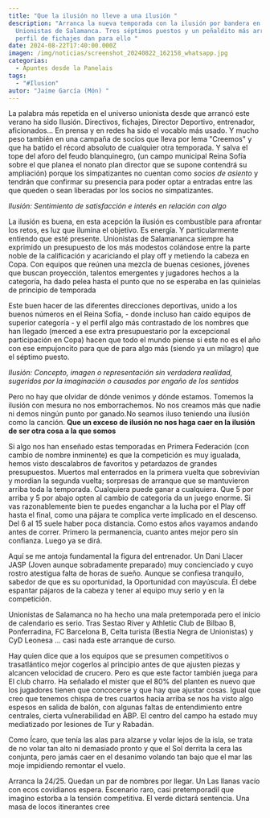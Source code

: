 ```yaml
---
title: "Que la ilusión no lleve a una ilusión "
description: "Arranca la nueva temporada con la ilusión por bandera en
  Unionistas de Salamanca. Tres séptimos puestos y un peñaldito más arriba en el
  perfil de fichajes dan para ello "
date: 2024-08-22T17:40:00.000Z
imagen: /img/noticias/screenshot_20240822_162158_whatsapp.jpg
categorias:
  - Apuntes desde la Panelais
tags:
  - "#Ilusion"
autor: "Jaime García (Món) "
---
```

La palabra más repetida en el universo unionista desde que arrancó este verano ha sido Ilusión. Directivos, fichajes, Director Deportivo, entrenador, aficionados... En prensa y en redes ha sido el vocablo más usado. Y mucho peso también en una campaña de socios que lleva por lema "Creemos" y que ha batido el récord absoluto de cualquier otra temporada. Y salva el tope del aforo del feudo blanquinegro, (un campo municipal Reina Sofía sobre el que planea el nonato plan director que se supone contendrá su ampliación) porque los simpatizantes no cuentan como *socios de asiento* y tendrán que confirmar su presencia para poder optar a entradas entre las que queden o sean liberadas por los socios no simpatizantes.

*Ilusión: Sentimiento de satisfacción e interés en relación con algo*

La ilusión es buena, en esta acepción la ilusión es combustible para afrontar los retos, es luz que ilumina el objetivo. Es energía. Y particularmente entiendo que esté presente. Unionistas de Salamananca siempre ha exprimido un presupuesto de los más modestos colándose entre la parte noble de la calificación y acariciando el play off y metiendo la cabeza en Copa. Con equipos que reúnen una mezcla de buenas cesiones, jóvenes que buscan proyección, talentos emergentes  y jugadores hechos a la categoría, ha dado pelea hasta el punto que no se esperaba en las quinielas de principio de temporada 

Este buen hacer de las diferentes direcciones deportivas, unido a los buenos números en el Reina Sofía, - donde incluso han caído equipos de superior categoría - y el perfil algo más contrastado de los nombres que han llegado (merced a ese extra presupuestario por la excepcional participación en Copa) hacen que todo el mundo piense si este no es el año con ese empujoncito para que de para algo más (siendo ya un milagro) que el séptimo puesto. 

*IIusión: Concepto, imagen o representación sin verdadera realidad, sugeridos por la imaginación o causados por engaño de los sentidos*

Pero no hay que olvidar de dónde venimos y dónde estamos. Tomemos la ilusión con mesura no nos emborrachemos. No nos creamos más que nadie ni demos ningún punto por ganado.No seamos iluso teniendo una ilusión como la canción. **Que un exceso de ilusión no nos haga caer en la ilusión de ser otra cosa a la que somos** 

Si algo nos han enseñado estas temporadas en Primera Federación (con cambio de nombre inminente) es que la competición es muy igualada, hemos visto descalabros de favoritos y petardazos de grandes presupuestos. Muertos mal enterrados en la primera vuelta que sobrevivían y mordian la segunda vuelta; sorpresas de arranque que se mantuvieron arriba toda la temporada. Cualquiera puede ganar a cualquiera. Que 5 por arriba y 5 por abajo opten al cambio de categoria da un juego enorme. Si vas razonablemente bien te puedes enganchar a la lucha por el Play off hasta el final, como una pájara te complica verte implicado en el descenso. Del 6 al 15 suele haber poca distancia. Como estos años vayamos andando antes de correr. Primero la permanencia, cuanto antes mejor pero sin confianza. Luego ya se dirá.

Aquí se me antoja fundamental la figura del entrenador. Un Dani Llacer JASP (Joven aunque sobradamente preparado) muy concienciado y cuyo rostro atestigua falta de horas de sueño. Aunque se confiesa tranquilo, sabedor de que es su oportunidad, la Oportunidad con mayúscula. Él debe espantar pájaros de la cabeza y tener al equipo muy serio y en la competición.  

Unionistas de Salamanca no ha hecho una mala pretemporada pero el inicio de calendario es serio. Tras Sestao River y Athletic Club de Bilbao B, Ponferradina, FC Barcelona B, Celta turista (Bestia Negra de Unionistas) y CyD Leonesa ...   casi nada este arranque de curso. 

Hay quien dice que a los equipos que se presumen competitivos o trasatlántico mejor cogerlos al principio antes de que ajusten piezas y alcancen velocidad de crucero. Pero es que este factor también juega para El club charro. Ha señalado el mister que el 80% del planten es nuevo que los jugadores tienen que concocerse y que hay que ajustar cosas. Igual que creo que tenemos chispa de tres cuartos hacia arriba se nos ha visto algo espesos en salida de balón, con algunas faltas de entendimiento entre centrales, cierta vulnerabilidad en ABP. El centro del campo ha estado muy mediatizado por lesiones de Tur y Rabadán. 

Como Ícaro, que tenía las alas para alzarse y volar lejos de la isla, se trata de no volar tan alto ni demasiado pronto y que el Sol derrita la cera las conjunta, pero jamás caer en el desanimo volando tan bajo que el mar las moje impidiendo remontar el vuelo. 

Arranca la 24/25. Quedan un par de nombres por llegar. Un Las llanas vacío con ecos covidianos espera. Escenario raro, casi pretemporadil que imagino estorba a la tensión competitiva. El verde dictará sentencia. Una masa de locos itinerantes cree
